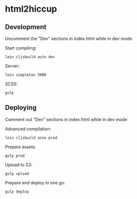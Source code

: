 # html2hiccup


## Development

Uncomment the "Dev" sections in index.html while in dev mode

Start compiling:

    lein cljsbuild auto dev

Server:

    lein simpleton 5000

SCSS:

    gulp

## Deploying

Comment out "Dev" sections in index.html while in dev mode

Advanced compilation:

    lein cljsbuild once prod

Prepare assets:

    gulp prod

Upload to S3:

    gulp upload

Prepare and deploy in one go:

    gulp deploy
